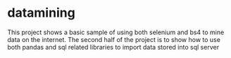 # datamining

This project shows a basic sample of using both selenium and bs4 to mine data on the internet.
The second half of the project is to show how to use both pandas and sql related libraries to import data stored into sql server
